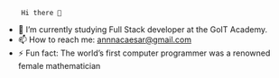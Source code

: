         Hi there 👋
- 🔭 I’m currently studying Full Stack developer at the GoIT Academy.
- 📫 How to reach me: annnacaesar@gmail.com
- ⚡ Fun fact: The world’s first computer programmer was a renowned female mathematician

<!--
**annnacaesar/annnacaesar** is a ✨ _special_ ✨ repository because its `README.md` (this file) appears on your GitHub profile.

Here are some ideas to get you started:

- 🔭 I’m currently studying Full Stack developer at the GoIT Academy.
- 📫 How to reach me: annnacaesar@gmail.com
- ⚡ Fun fact: The world’s first computer programmer was a renowned female mathematician
